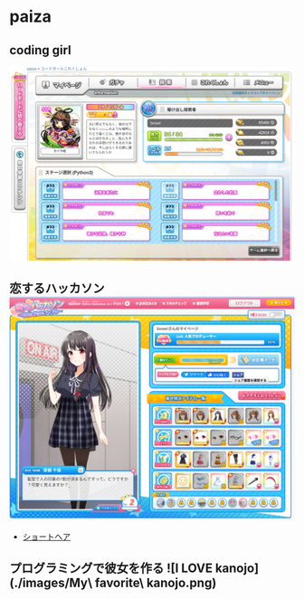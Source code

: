 # paiza


## coding girl


![Coding Girl](./images/codeinggirl.png)


## 恋するハッカソン ![hakkason](./images/LOVE.png)

    
- [ショートヘア](./src/r.py)

## プログラミングで彼女を作る ![I LOVE kanojo](./images/My\ favorite\ kanojo.png)
